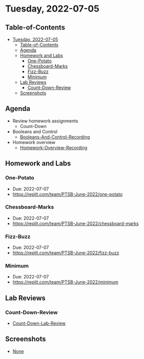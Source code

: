 # Tuesday, 2022-07-05

## Table-of-Contents

- [Tuesday, 2022-07-05](#tuesday-2022-07-05)
  - [Table-of-Contents](#table-of-contents)
  - [Agenda](#agenda)
  - [Homework and Labs](#homework-and-labs)
    - [One-Potato](#one-potato)
    - [Chessboard-Marks](#chessboard-marks)
    - [Fizz-Buzz](#fizz-buzz)
    - [Minimum](#minimum)
  - [Lab Reviews](#lab-reviews)
    - [Count-Down-Review](#count-down-review)
  - [Screenshots](#screenshots)

## Agenda

- Review homework assignments
  - Count-Down
- Booleans and Control
  - [Booleans-And-Control-Recording](https://us02web.zoom.us/rec/share/x-Ed3CP8JUS94RblZYmCfbuQpmXt1f5KBbrzGevQnWn9m05sxJFkkdbbcRfau9vi.HBPQHZdDQ-5jjpbN?startTime=1657066144000)
- Homework overview
  - [Homework-Overview-Recording](https://us02web.zoom.us/rec/share/x-Ed3CP8JUS94RblZYmCfbuQpmXt1f5KBbrzGevQnWn9m05sxJFkkdbbcRfau9vi.HBPQHZdDQ-5jjpbN?startTime=1657070234000)

## Homework and Labs

### One-Potato

- Due: 2022-07-07
- <https://replit.com/team/PTSB-June-2022/one-potato>

### Chessboard-Marks

- Due: 2022-07-07
- <https://replit.com/team/PTSB-June-2022/chessboard-marks>

### Fizz-Buzz

- Due: 2022-07-07
- <https://replit.com/team/PTSB-June-2022/fizz-buzz>

### Minimum

- Due: 2022-07-07
- <https://replit.com/team/PTSB-June-2022/minimum>

## Lab Reviews

### Count-Down-Review

- [Count-Down-Lab-Review](https://us02web.zoom.us/rec/share/x-Ed3CP8JUS94RblZYmCfbuQpmXt1f5KBbrzGevQnWn9m05sxJFkkdbbcRfau9vi.HBPQHZdDQ-5jjpbN?startTime=1657058600000)

## Screenshots

- [None](#screenshots)
